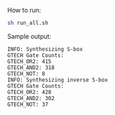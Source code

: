 How to run: 
```BASH
sh run_all.sh
```

Sample output:
```
INFO: Synthesizing S-box
GTECH Gate Counts:
GTECH_OR2: 415
GTECH_AND2: 318
GTECH_NOT: 8
INFO: Synthesizing inverse S-box
GTECH Gate Counts:
GTECH_OR2: 428
GTECH_AND2: 302
GTECH_NOT: 37
```


